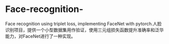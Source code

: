 # Face-recognition-
Face recognition using triplet loss, implementing FaceNet with pytorch.人脸识别项目，提供一个小型数据集用作验证，使用三元组损失函数提升准确率和泛华能力，对FaceNet进行了一种实现。
